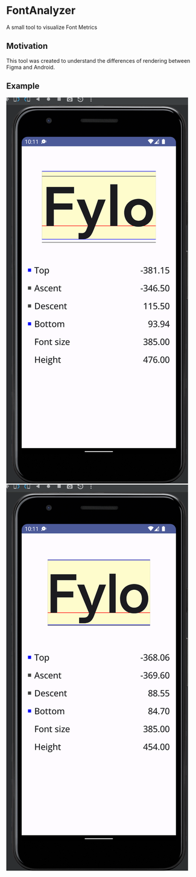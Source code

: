 # FontAnalyzer
A small tool to visualize Font Metrics

## Motivation
This tool was created to understand the differences of rendering between Figma and Android.

## Example
![Screenshot of the App](screenshots/nationale.png)
![Screenshot of the App](screenshots/square.png)
